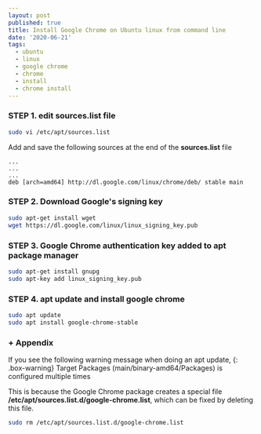 ```yaml
---
layout: post
published: true
title: Install Google Chrome on Ubuntu linux from command line
date: '2020-06-21'
tags:
  - ubuntu
  - linux
  - google chrome
  - chrome
  - install
  - chrome install
---
```

### STEP 1. edit **sources.list** file

```bash
sudo vi /etc/apt/sources.list
```
Add and save the following sources at the end of the **sources.list** file

```
...
...
...
deb [arch=amd64] http://dl.google.com/linux/chrome/deb/ stable main
```


### STEP 2. Download Google's signing key

```bash
sudo apt-get install wget
wget https://dl.google.com/linux/linux_signing_key.pub
```


### STEP 3. Google Chrome authentication key added to apt package manager

```bash
sudo apt-get install gnupg
sudo apt-key add linux_signing_key.pub
```


### STEP 4. apt update and install google chrome

```bash
sudo apt update
sudo apt install google-chrome-stable
```


### + Appendix

If you see the following warning message when doing an apt update,
{: .box-warning} 
Target Packages (main/binary-amd64/Packages) is configured multiple times

This is because the Google Chrome package creates a special file **/etc/apt/sources.list.d/google-chrome.list**, which can be fixed by deleting this file.
```bash
sudo rm /etc/apt/sources.list.d/google-chrome.list
```


